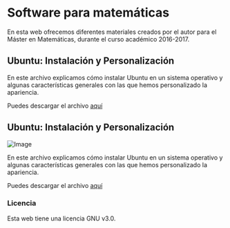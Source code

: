 # Software para matemáticas


En esta web ofrecemos diferentes materiales creados por el autor para el Máster en Matemáticas, durante el curso académico 2016-2017.

## Ubuntu: Instalación y Personalización

En este archivo explicamos cómo instalar Ubuntu en un sistema operativo y algunas características generales con las que hemos personalizado la apariencia.

Puedes descargar el archivo [aquí](https://github.com/Salvichu/Software-for-Mathematics/blob/master/Informe%20Instalación%20Ubuntu%20.pdf)

## Ubuntu: Instalación y Personalización

![Image](https://github.com/Salvichu/Software-for-Mathematics/blob/master/NwNPU.png)

En este archivo explicamos cómo instalar Ubuntu en un sistema operativo y algunas características generales con las que hemos personalizado la apariencia.

Puedes descargar el archivo [aquí](https://github.com/Salvichu/Software-for-Mathematics/blob/master/Informe%20Instalación%20Ubuntu%20.pdf)


### Licencia

Esta web tiene una licencia GNU v3.0.
